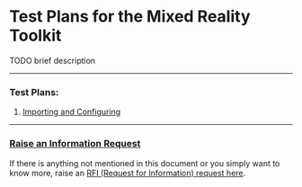 # Test Plans for the Mixed Reality Toolkit

TODO brief description

---

### Test Plans:

1. [Importing and Configuring](../XRTK-Core/Packages/com.xrtk.core/Tests/Testplans/Import_XRTK.SDK_And_Configure.md)

---

### [**Raise an Information Request**](https://github.com/XRTK/XRTK-Core/issues/new?assignees=&labels=question&template=request_for_information.md&title=)

If there is anything not mentioned in this document or you simply want to know more, raise an [RFI (Request for Information) request here](https://github.com/XRTK/XRTK-Core/issues/new?assignees=&labels=question&template=request_for_information.md&title=).
